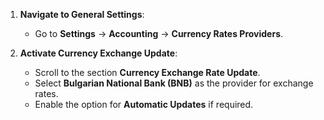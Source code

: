 1. **Navigate to General Settings**:
    - Go to **Settings** → **Accounting** → **Currency Rates Providers**.

2. **Activate Currency Exchange Update**:
    - Scroll to the section **Currency Exchange Rate Update**.
    - Select **Bulgarian National Bank (BNB)** as the provider for exchange rates.
    - Enable the option for **Automatic Updates** if required.
